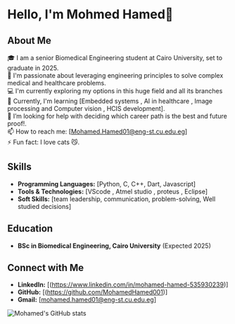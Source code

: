 # Hello, I'm Mohmed Hamed👋

## About Me
🎓 I am a senior Biomedical Engineering student at Cairo University, set to graduate in 2025.  
🔬 I'm passionate about leveraging engineering principles to solve complex medical and healthcare problems.  
💻 I'm currently exploring my options in this huge field and all its branches   
🌱 Currently, I'm learning [Embedded systems , AI in healthcare , Image processing and Computer vision , HCIS development].    
🤔 I’m looking for help with deciding which career path is the best and future proof!.  
📫 How to reach me: [Mohamed.Hamed01@eng-st.cu.edu.eg]  
⚡ Fun fact: I love cats 😼.

## Skills
- **Programming Languages:** [Python, C, C++, Dart, Javascript]
- **Tools & Technologies:** [VScode , Atmel studio , proteus , Eclipse]
- **Soft Skills:** [team leadership, communication, problem-solving, Well studied decisions]

## Education
- **BSc in Biomedical Engineering, Cairo University** (Expected 2025)

## Connect with Me
- **LinkedIn:** [(https://www.linkedin.com/in/mohamed-hamed-535930239)]
- **GitHub:** [(https://github.com/MohamedHamed001)]
- **Gmail:** [mohamed.hamed01@eng-st.cu.edu.eg]

![Mohamed's GitHub stats](https://github-readme-stats.vercel.app/api?username=MohamedHamed001&show_icons=true&theme=radical)
